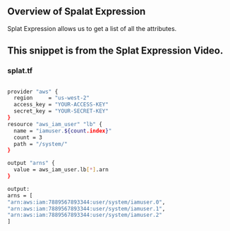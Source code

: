 ## Overview of Spalat Expression
Splat Expression allows us to get a list of all the attributes. 

## This snippet is from the Splat Expression Video.

### splat.tf

```sh

provider "aws" {
  region     = "us-west-2"
  access_key = "YOUR-ACCESS-KEY"
  secret_key = "YOUR-SECRET-KEY"
}
resource "aws_iam_user" "lb" {
  name = "iamuser.${count.index}"
  count = 3
  path = "/system/"
}

output "arns" {
  value = aws_iam_user.lb[*].arn
}
```

```sh
output:
arns = [
"arn:aws:iam:7889567893344:user/system/iamuser.0",
"arn:aws:iam:7889567893344:user/system/iamuser.1",
"arn:aws:iam:7889567893344:user/system/iamuser.2"
]
```

